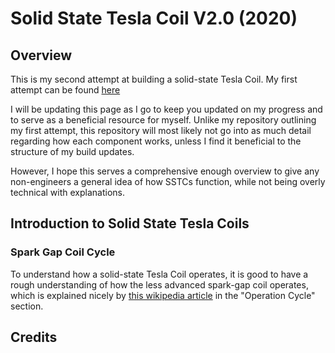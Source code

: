 # Solid State Tesla Coil V2.0 (2020)

## Overview 
This is my second attempt at building a solid-state Tesla Coil. My first attempt can be found [here](https://github.com/zakwerd/Musical-Solid-State-Tesla-Coil-2019-)

I will be updating this page as I go to keep you updated on my progress and to serve as a beneficial resource for myself. Unlike my repository outlining my first attempt, this repository will most likely not go into as much detail regarding how each component works, unless I find it beneficial to the structure of my build updates.

However, I hope this serves a comprehensive enough overview to give any non-engineers a general idea of how SSTCs function, while not being overly technical with explanations.

## Introduction to Solid State Tesla Coils

### Spark Gap Coil Cycle  
To understand how a solid-state Tesla Coil operates, it is good to have a rough understanding of how the less advanced spark-gap coil operates, which is explained nicely by [this wikipedia article](https://en.wikipedia.org/wiki/Tesla_coil) in the "Operation Cycle" section.

## Credits

